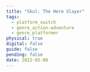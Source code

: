 ```yaml
---
title: "Skul: The Hero Slayer"
tags:
  - platform_switch
  - genre_action-adventure
  - genre_platformer
physical: true
digital: false
guide: false
pending: false
date: 2022-05-08
---
```

